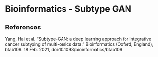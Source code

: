 # Bioinformatics - Subtype GAN


## References
Yang, Hai et al. “Subtype-GAN: a deep learning approach for integrative cancer subtyping of multi-omics data.” Bioinformatics (Oxford, England), btab109. 18 Feb. 2021, doi:10.1093/bioinformatics/btab109
